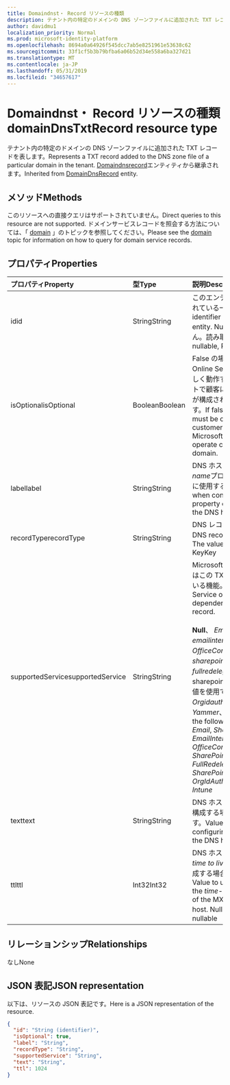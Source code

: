 ```yaml
---
title: Domaindnst・ Record リソースの種類
description: テナント内の特定のドメインの DNS ゾーンファイルに追加された TXT レコードを表します。 DomainDnsRecord エンティティから継承されます。
author: davidmu1
localization_priority: Normal
ms.prod: microsoft-identity-platform
ms.openlocfilehash: 8694a0a64926f545dcc7ab5e8251961e53638c62
ms.sourcegitcommit: 33f1cf5b3b79bfba6a06b52d34e558a6ba327d21
ms.translationtype: MT
ms.contentlocale: ja-JP
ms.lasthandoff: 05/31/2019
ms.locfileid: "34657617"
---
```

# <a name="domaindnstxtrecord-resource-type"></a><span data-ttu-id="c2eaa-104">Domaindnst・ Record リソースの種類</span><span class="sxs-lookup"><span data-stu-id="c2eaa-104">domainDnsTxtRecord resource type</span></span>

<span data-ttu-id="c2eaa-105">テナント内の特定のドメインの DNS ゾーンファイルに追加された TXT レコードを表します。</span><span class="sxs-lookup"><span data-stu-id="c2eaa-105">Represents a TXT record added to the DNS zone file of a particular domain in the tenant.</span></span> <span data-ttu-id="c2eaa-106">[Domaindnsrecord](domaindnsrecord.md)エンティティから継承されます。</span><span class="sxs-lookup"><span data-stu-id="c2eaa-106">Inherited from [DomainDnsRecord](domaindnsrecord.md) entity.</span></span>

## <a name="methods"></a><span data-ttu-id="c2eaa-107">メソッド</span><span class="sxs-lookup"><span data-stu-id="c2eaa-107">Methods</span></span>
<span data-ttu-id="c2eaa-108">このリソースへの直接クエリはサポートされていません。</span><span class="sxs-lookup"><span data-stu-id="c2eaa-108">Direct queries to this resource are not supported.</span></span> <span data-ttu-id="c2eaa-109">ドメインサービスレコードを照会する方法については、「 [domain](domain.md) 」のトピックを参照してください。</span><span class="sxs-lookup"><span data-stu-id="c2eaa-109">Please see the [domain](domain.md) topic for information on how to query for domain service records.</span></span>

## <a name="properties"></a><span data-ttu-id="c2eaa-110">プロパティ</span><span class="sxs-lookup"><span data-stu-id="c2eaa-110">Properties</span></span>
| <span data-ttu-id="c2eaa-111">プロパティ</span><span class="sxs-lookup"><span data-stu-id="c2eaa-111">Property</span></span>     | <span data-ttu-id="c2eaa-112">型</span><span class="sxs-lookup"><span data-stu-id="c2eaa-112">Type</span></span>   |<span data-ttu-id="c2eaa-113">説明</span><span class="sxs-lookup"><span data-stu-id="c2eaa-113">Description</span></span>|
|:---------------|:--------|:----------|
|<span data-ttu-id="c2eaa-114">id</span><span class="sxs-lookup"><span data-stu-id="c2eaa-114">id</span></span>|<span data-ttu-id="c2eaa-115">String</span><span class="sxs-lookup"><span data-stu-id="c2eaa-115">String</span></span>| <span data-ttu-id="c2eaa-116">このエンティティに割り当てられている一意の識別子。</span><span class="sxs-lookup"><span data-stu-id="c2eaa-116">Unique identifier assigned to this entity.</span></span> <span data-ttu-id="c2eaa-117">Null 許容ではありません。読み取り専用です。</span><span class="sxs-lookup"><span data-stu-id="c2eaa-117">Not nullable, Read-only.</span></span> |
|<span data-ttu-id="c2eaa-118">isOptional</span><span class="sxs-lookup"><span data-stu-id="c2eaa-118">isOptional</span></span>|<span data-ttu-id="c2eaa-119">Boolean</span><span class="sxs-lookup"><span data-stu-id="c2eaa-119">Boolean</span></span>| <span data-ttu-id="c2eaa-120">False の場合は、Microsoft Online Services がドメインで正しく動作するように、DNS ホストで顧客によって TXT レコードが構成されている必要があります。</span><span class="sxs-lookup"><span data-stu-id="c2eaa-120">If false, the TXT record must be configured by the customer at the DNS host for Microsoft Online Services to operate correctly with the domain.</span></span> |
|<span data-ttu-id="c2eaa-121">label</span><span class="sxs-lookup"><span data-stu-id="c2eaa-121">label</span></span>|<span data-ttu-id="c2eaa-122">String</span><span class="sxs-lookup"><span data-stu-id="c2eaa-122">String</span></span>| <span data-ttu-id="c2eaa-123">DNS ホストで TXT レコードの*name*プロパティを構成する場合に使用する値です。</span><span class="sxs-lookup"><span data-stu-id="c2eaa-123">Value to use when configuring the *name* property of the TXT record at the DNS host.</span></span>|
|<span data-ttu-id="c2eaa-124">recordType</span><span class="sxs-lookup"><span data-stu-id="c2eaa-124">recordType</span></span>|<span data-ttu-id="c2eaa-125">String</span><span class="sxs-lookup"><span data-stu-id="c2eaa-125">String</span></span>| <span data-ttu-id="c2eaa-126">DNS レコードの種類。</span><span class="sxs-lookup"><span data-stu-id="c2eaa-126">Type of DNS record.</span></span> <span data-ttu-id="c2eaa-127">値は常に*Txt*です。</span><span class="sxs-lookup"><span data-stu-id="c2eaa-127">The value is always *Txt*.</span></span> <span data-ttu-id="c2eaa-128">Key</span><span class="sxs-lookup"><span data-stu-id="c2eaa-128">Key</span></span> |
|<span data-ttu-id="c2eaa-129">supportedService</span><span class="sxs-lookup"><span data-stu-id="c2eaa-129">supportedService</span></span>|<span data-ttu-id="c2eaa-130">String</span><span class="sxs-lookup"><span data-stu-id="c2eaa-130">String</span></span>| <span data-ttu-id="c2eaa-131">Microsoft Online サービスまたはこの TXT レコードに依存している機能。</span><span class="sxs-lookup"><span data-stu-id="c2eaa-131">Microsoft Online Service or feature that has a dependency on this TXT record.</span></span></br></br><span data-ttu-id="c2eaa-132">**Null**、 *Email*、 *Sharepoint*、 *emailinternalrelayonly*、 *OfficeCommunicationsOnline*、 *sharepointdefaultdomain*、 *fullredelegation*、sharepointpublic のいずれかの値を使用できます。 \*\*、 *Orgidauthentication*、 *Yammer*、 *Intune*</span><span class="sxs-lookup"><span data-stu-id="c2eaa-132">Can be one of the following values: **null**, *Email*, *Sharepoint*, *EmailInternalRelayOnly*, *OfficeCommunicationsOnline*, *SharePointDefaultDomain*, *FullRedelegation*, *SharePointPublic*, *OrgIdAuthentication*, *Yammer*, *Intune*</span></span> |
|<span data-ttu-id="c2eaa-133">text</span><span class="sxs-lookup"><span data-stu-id="c2eaa-133">text</span></span>|<span data-ttu-id="c2eaa-134">String</span><span class="sxs-lookup"><span data-stu-id="c2eaa-134">String</span></span>| <span data-ttu-id="c2eaa-135">DNS ホストで*text*プロパティを構成する場合に使用される値です。</span><span class="sxs-lookup"><span data-stu-id="c2eaa-135">Value used when configuring the *text* property at the DNS host.</span></span> |
|<span data-ttu-id="c2eaa-136">ttl</span><span class="sxs-lookup"><span data-stu-id="c2eaa-136">ttl</span></span>|<span data-ttu-id="c2eaa-137">Int32</span><span class="sxs-lookup"><span data-stu-id="c2eaa-137">Int32</span></span>| <span data-ttu-id="c2eaa-138">DNS ホストで MX レコードの*time to live (ttl)* プロパティを構成する場合に使用する値です。</span><span class="sxs-lookup"><span data-stu-id="c2eaa-138">Value to use when configuring the *time-to-live (ttl)* property of the MX record at the DNS host.</span></span> <span data-ttu-id="c2eaa-139">Null 許容ではない</span><span class="sxs-lookup"><span data-stu-id="c2eaa-139">Not nullable</span></span> |

## <a name="relationships"></a><span data-ttu-id="c2eaa-140">リレーションシップ</span><span class="sxs-lookup"><span data-stu-id="c2eaa-140">Relationships</span></span>
<span data-ttu-id="c2eaa-141">なし</span><span class="sxs-lookup"><span data-stu-id="c2eaa-141">None</span></span>


## <a name="json-representation"></a><span data-ttu-id="c2eaa-142">JSON 表記</span><span class="sxs-lookup"><span data-stu-id="c2eaa-142">JSON representation</span></span>
<span data-ttu-id="c2eaa-143">以下は、リソースの JSON 表記です。</span><span class="sxs-lookup"><span data-stu-id="c2eaa-143">Here is a JSON representation of the resource.</span></span>

<!-- {
  "blockType": "resource",
  "baseType": "microsoft.graph.domainDnsRecord",
  "optionalProperties": [

  ],
  "@odata.type": "microsoft.graph.domainDnsTxtRecord"
}-->

```json
{
  "id": "String (identifier)",
  "isOptional": true,
  "label": "String",
  "recordType": "String",
  "supportedService": "String",
  "text": "String",
  "ttl": 1024
}

```

<!-- uuid: 8fcb5dbc-d5aa-4681-8e31-b001d5168d79
2015-10-25 14:57:30 UTC -->
<!-- {
  "type": "#page.annotation",
  "description": "domainDnsTxtRecord resource",
  "keywords": "",
  "section": "documentation",
  "tocPath": ""
}-->
